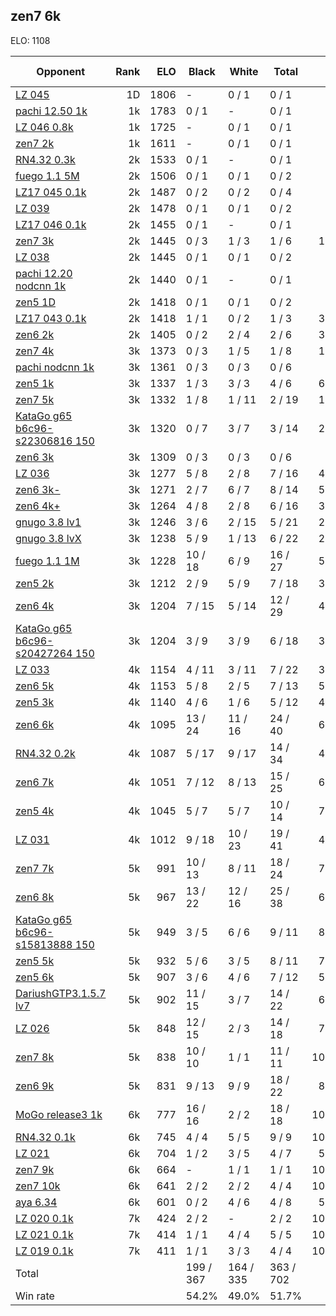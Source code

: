 ## zen7 6k ##

ELO: 1108

Opponent | Rank | ELO | Black | White | Total | Win rate
---------|-----:|----:|-------|-------|-------|-------:
[LZ 045](LZ%20045.md) | 1D | 1806 | - | 0 / 1 | 0 / 1 | 0.0%
[pachi 12.50 1k](pachi%2012.50%201k.md) | 1k | 1783 | 0 / 1 | - | 0 / 1 | 0.0%
[LZ 046 0.8k](LZ%20046%200.8k.md) | 1k | 1725 | - | 0 / 1 | 0 / 1 | 0.0%
[zen7 2k](zen7%202k.md) | 1k | 1611 | - | 0 / 1 | 0 / 1 | 0.0%
[RN4.32 0.3k](RN4.32%200.3k.md) | 2k | 1533 | 0 / 1 | - | 0 / 1 | 0.0%
[fuego 1.1 5M](fuego%201.1%205M.md) | 2k | 1506 | 0 / 1 | 0 / 1 | 0 / 2 | 0.0%
[LZ17 045 0.1k](LZ17%20045%200.1k.md) | 2k | 1487 | 0 / 2 | 0 / 2 | 0 / 4 | 0.0%
[LZ 039](LZ%20039.md) | 2k | 1478 | 0 / 1 | 0 / 1 | 0 / 2 | 0.0%
[LZ17 046 0.1k](LZ17%20046%200.1k.md) | 2k | 1455 | 0 / 1 | - | 0 / 1 | 0.0%
[zen7 3k](zen7%203k.md) | 2k | 1445 | 0 / 3 | 1 / 3 | 1 / 6 | 16.7%
[LZ 038](LZ%20038.md) | 2k | 1445 | 0 / 1 | 0 / 1 | 0 / 2 | 0.0%
[pachi 12.20 nodcnn 1k](pachi%2012.20%20nodcnn%201k.md) | 2k | 1440 | 0 / 1 | - | 0 / 1 | 0.0%
[zen5 1D](zen5%201D.md) | 2k | 1418 | 0 / 1 | 0 / 1 | 0 / 2 | 0.0%
[LZ17 043 0.1k](LZ17%20043%200.1k.md) | 2k | 1418 | 1 / 1 | 0 / 2 | 1 / 3 | 33.3%
[zen6 2k](zen6%202k.md) | 2k | 1405 | 0 / 2 | 2 / 4 | 2 / 6 | 33.3%
[zen7 4k](zen7%204k.md) | 3k | 1373 | 0 / 3 | 1 / 5 | 1 / 8 | 12.5%
[pachi nodcnn 1k](pachi%20nodcnn%201k.md) | 3k | 1361 | 0 / 3 | 0 / 3 | 0 / 6 | 0.0%
[zen5 1k](zen5%201k.md) | 3k | 1337 | 1 / 3 | 3 / 3 | 4 / 6 | 66.7%
[zen7 5k](zen7%205k.md) | 3k | 1332 | 1 / 8 | 1 / 11 | 2 / 19 | 10.5%
[KataGo g65 b6c96-s22306816 150](KataGo%20g65%20b6c96-s22306816%20150.md) | 3k | 1320 | 0 / 7 | 3 / 7 | 3 / 14 | 21.4%
[zen6 3k](zen6%203k.md) | 3k | 1309 | 0 / 3 | 0 / 3 | 0 / 6 | 0.0%
[LZ 036](LZ%20036.md) | 3k | 1277 | 5 / 8 | 2 / 8 | 7 / 16 | 43.8%
[zen6 3k-](zen6%203k-.md) | 3k | 1271 | 2 / 7 | 6 / 7 | 8 / 14 | 57.1%
[zen6 4k+](zen6%204k+.md) | 3k | 1264 | 4 / 8 | 2 / 8 | 6 / 16 | 37.5%
[gnugo 3.8 lv1](gnugo%203.8%20lv1.md) | 3k | 1246 | 3 / 6 | 2 / 15 | 5 / 21 | 23.8%
[gnugo 3.8 lvX](gnugo%203.8%20lvX.md) | 3k | 1238 | 5 / 9 | 1 / 13 | 6 / 22 | 27.3%
[fuego 1.1 1M](fuego%201.1%201M.md) | 3k | 1228 | 10 / 18 | 6 / 9 | 16 / 27 | 59.3%
[zen5 2k](zen5%202k.md) | 3k | 1212 | 2 / 9 | 5 / 9 | 7 / 18 | 38.9%
[zen6 4k](zen6%204k.md) | 3k | 1204 | 7 / 15 | 5 / 14 | 12 / 29 | 41.4%
[KataGo g65 b6c96-s20427264 150](KataGo%20g65%20b6c96-s20427264%20150.md) | 3k | 1204 | 3 / 9 | 3 / 9 | 6 / 18 | 33.3%
[LZ 033](LZ%20033.md) | 4k | 1154 | 4 / 11 | 3 / 11 | 7 / 22 | 31.8%
[zen6 5k](zen6%205k.md) | 4k | 1153 | 5 / 8 | 2 / 5 | 7 / 13 | 53.8%
[zen5 3k](zen5%203k.md) | 4k | 1140 | 4 / 6 | 1 / 6 | 5 / 12 | 41.7%
[zen6 6k](zen6%206k.md) | 4k | 1095 | 13 / 24 | 11 / 16 | 24 / 40 | 60.0%
[RN4.32 0.2k](RN4.32%200.2k.md) | 4k | 1087 | 5 / 17 | 9 / 17 | 14 / 34 | 41.2%
[zen6 7k](zen6%207k.md) | 4k | 1051 | 7 / 12 | 8 / 13 | 15 / 25 | 60.0%
[zen5 4k](zen5%204k.md) | 4k | 1045 | 5 / 7 | 5 / 7 | 10 / 14 | 71.4%
[LZ 031](LZ%20031.md) | 4k | 1012 | 9 / 18 | 10 / 23 | 19 / 41 | 46.3%
[zen7 7k](zen7%207k.md) | 5k | 991 | 10 / 13 | 8 / 11 | 18 / 24 | 75.0%
[zen6 8k](zen6%208k.md) | 5k | 967 | 13 / 22 | 12 / 16 | 25 / 38 | 65.8%
[KataGo g65 b6c96-s15813888 150](KataGo%20g65%20b6c96-s15813888%20150.md) | 5k | 949 | 3 / 5 | 6 / 6 | 9 / 11 | 81.8%
[zen5 5k](zen5%205k.md) | 5k | 932 | 5 / 6 | 3 / 5 | 8 / 11 | 72.7%
[zen5 6k](zen5%206k.md) | 5k | 907 | 3 / 6 | 4 / 6 | 7 / 12 | 58.3%
[DariushGTP3.1.5.7 lv7](DariushGTP3.1.5.7%20lv7.md) | 5k | 902 | 11 / 15 | 3 / 7 | 14 / 22 | 63.6%
[LZ 026](LZ%20026.md) | 5k | 848 | 12 / 15 | 2 / 3 | 14 / 18 | 77.8%
[zen7 8k](zen7%208k.md) | 5k | 838 | 10 / 10 | 1 / 1 | 11 / 11 | 100.0%
[zen6 9k](zen6%209k.md) | 5k | 831 | 9 / 13 | 9 / 9 | 18 / 22 | 81.8%
[MoGo release3 1k](MoGo%20release3%201k.md) | 6k | 777 | 16 / 16 | 2 / 2 | 18 / 18 | 100.0%
[RN4.32 0.1k](RN4.32%200.1k.md) | 6k | 745 | 4 / 4 | 5 / 5 | 9 / 9 | 100.0%
[LZ 021](LZ%20021.md) | 6k | 704 | 1 / 2 | 3 / 5 | 4 / 7 | 57.1%
[zen7 9k](zen7%209k.md) | 6k | 664 | - | 1 / 1 | 1 / 1 | 100.0%
[zen7 10k](zen7%2010k.md) | 6k | 641 | 2 / 2 | 2 / 2 | 4 / 4 | 100.0%
[aya 6.34](aya%206.34.md) | 6k | 601 | 0 / 2 | 4 / 6 | 4 / 8 | 50.0%
[LZ 020 0.1k](LZ%20020%200.1k.md) | 7k | 424 | 2 / 2 | - | 2 / 2 | 100.0%
[LZ 021 0.1k](LZ%20021%200.1k.md) | 7k | 414 | 1 / 1 | 4 / 4 | 5 / 5 | 100.0%
[LZ 019 0.1k](LZ%20019%200.1k.md) | 7k | 411 | 1 / 1 | 3 / 3 | 4 / 4 | 100.0%
Total | | | 199 / 367 | 164 / 335 | 363 / 702 | 
Win rate| | | 54.2% | 49.0% | 51.7% | 
